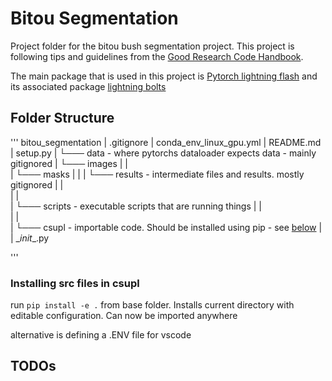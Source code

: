 # Bitou Segmentation

Project folder for the bitou bush segmentation project.
This project is following tips and guidelines from the [Good Research Code Handbook](https://goodresearch.dev/setup.html).

The main package that is used in this project is [Pytorch lightning flash](https://lightning-flash.readthedocs.io/en/latest/installation.html) and its associated package [lightning bolts](https://www.pytorchlightning.ai/bolts)


## Folder Structure
'''
bitou_segmentation
|   .gitignore
|   conda_env_linux_gpu.yml
|   README.md
|   setup.py
|
└─── data - where pytorchs dataloader expects data - mainly gitignored
|       └─── images
|       |       
|       └─── masks
|               | 
|
└─── results - intermediate files and results. mostly gitignored
|       |   
|       |   
|
└─── scripts - executable scripts that are running things
|       |   
|       |   
|
└─── csupl - importable code. Should be installed using pip - see [below](###-Installing-src-files-in-csupl)
|       |    \__init__.py 

'''

### Installing src files in csupl
run `pip install -e .` from base folder. Installs current directory with editable configuration. Can now be imported anywhere

alternative is defining a .ENV file for vscode

## TODOs
